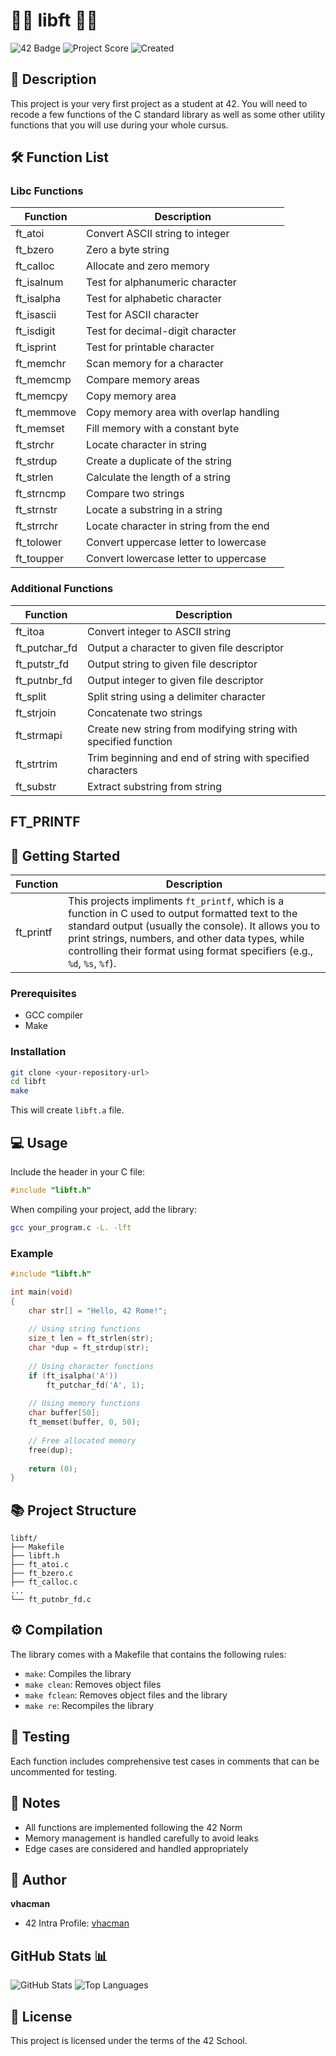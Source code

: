 # 💯🎯 libft 🎯💯
![42 Badge](https://img.shields.io/badge/42-Rome-2BA5DE)
![Project Score](https://img.shields.io/badge/Score-100%2F100-brightgreen)
![Created](https://img.shields.io/badge/Created-January_2025-blue)
## 📝 Description
This project is your very first project as a student at 42. You will need to recode a few functions of the C standard library as well as some other utility functions that you will use during your whole cursus.

## 🛠️ Function List

### Libc Functions
| Function | Description |
|----------|-------------|
| ft_atoi | Convert ASCII string to integer |
| ft_bzero | Zero a byte string |
| ft_calloc | Allocate and zero memory |
| ft_isalnum | Test for alphanumeric character |
| ft_isalpha | Test for alphabetic character |
| ft_isascii | Test for ASCII character |
| ft_isdigit | Test for decimal-digit character |
| ft_isprint | Test for printable character |
| ft_memchr | Scan memory for a character |
| ft_memcmp | Compare memory areas |
| ft_memcpy | Copy memory area |
| ft_memmove | Copy memory area with overlap handling |
| ft_memset | Fill memory with a constant byte |
| ft_strchr | Locate character in string |
| ft_strdup | Create a duplicate of the string |
| ft_strlen | Calculate the length of a string |
| ft_strncmp | Compare two strings |
| ft_strnstr | Locate a substring in a string |
| ft_strrchr | Locate character in string from the end |
| ft_tolower | Convert uppercase letter to lowercase |
| ft_toupper | Convert lowercase letter to uppercase |

### Additional Functions
| Function | Description |
|----------|-------------|
| ft_itoa | Convert integer to ASCII string |
| ft_putchar_fd | Output a character to given file descriptor |
| ft_putstr_fd | Output string to given file descriptor |
| ft_putnbr_fd | Output integer to given file descriptor |
| ft_split | Split string using a delimiter character |
| ft_strjoin | Concatenate two strings |
| ft_strmapi | Create new string from modifying string with specified function |
| ft_strtrim | Trim beginning and end of string with specified characters |
| ft_substr | Extract substring from string |
## FT_PRINTF

## 🚀 Getting Started
| Function | Description |
|----------|-------------|
|ft_printf|This projects impliments `ft_printf`, which is a function in C used to output formatted text to the standard output (usually the console). It allows you to print strings, numbers, and other data types, while controlling their format using format specifiers (e.g., `%d`, `%s`, `%f`).|
### Prerequisites
- GCC compiler
- Make

### Installation
```bash
git clone <your-repository-url>
cd libft
make
```

This will create `libft.a` file.

## 💻 Usage

Include the header in your C file:
```c
#include "libft.h"
```

When compiling your project, add the library:
```bash
gcc your_program.c -L. -lft
```

### Example
```c
#include "libft.h"

int main(void)
{
    char str[] = "Hello, 42 Rome!";
    
    // Using string functions
    size_t len = ft_strlen(str);
    char *dup = ft_strdup(str);
    
    // Using character functions
    if (ft_isalpha('A'))
        ft_putchar_fd('A', 1);
        
    // Using memory functions
    char buffer[50];
    ft_memset(buffer, 0, 50);
    
    // Free allocated memory
    free(dup);
    
    return (0);
}
```

## 📚 Project Structure
```
libft/
├── Makefile
├── libft.h
├── ft_atoi.c
├── ft_bzero.c
├── ft_calloc.c
...
└── ft_putnbr_fd.c
```

## ⚙️ Compilation
The library comes with a Makefile that contains the following rules:
- `make`: Compiles the library
- `make clean`: Removes object files
- `make fclean`: Removes object files and the library
- `make re`: Recompiles the library

## 🧪 Testing
Each function includes comprehensive test cases in comments that can be uncommented for testing.

## 📌 Notes
- All functions are implemented following the 42 Norm
- Memory management is handled carefully to avoid leaks
- Edge cases are considered and handled appropriately

## 👤 Author
**vhacman**
- 42 Intra Profile: [vhacman](https://profile.intra.42.fr/)


## GitHub Stats 📊
![GitHub Stats](https://github-readme-stats.vercel.app/api?username=DevGabi98&show_icons=true&theme=radical)
![Top Languages](https://github-readme-stats.vercel.app/api/top-langs/?username=DevGabi98&layout=compact&theme=radical)

## 📝 License
This project is licensed under the terms of the 42 School.
